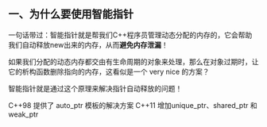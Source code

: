 ## 一、为什么要使用智能指针

一句话带过：智能指针就是帮我们C++程序员管理动态分配的内存的，它会帮助我们自动释放new出来的内存，从而**避免内存泄漏**！

如果我们分配的动态内存都交由有生命周期的对象来处理，那么在对象过期时，让它的析构函数删除指向的内存，这看似是一个 very nice 的方案？

智能指针就是通过这个原理来解决指针自动释放的问题！

C++98 提供了 auto_ptr 模板的解决方案
C++11 增加unique_ptr、shared_ptr 和weak_ptr

<!--stackedit_data:
eyJoaXN0b3J5IjpbLTU4MDEyNzcxOSw3MzA5OTgxMTZdfQ==
-->
